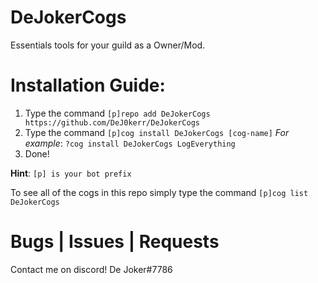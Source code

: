 # DeJokerCogs
Essentials tools for your guild as a Owner/Mod.

# Installation Guide:
1. Type the command `[p]repo add DeJokerCogs https://github.com/DeJ0kerr/DeJokerCogs`
2. Type the command `[p]cog install DeJokerCogs [cog-name]` _For example_: `?cog install DeJokerCogs LogEverything`
3. Done!

**Hint**: `[p] is your bot prefix`

To see all of the cogs in this repo simply type the command `[p]cog list DeJokerCogs`

# Bugs | Issues | Requests 
Contact me on discord! De Joker#7786

